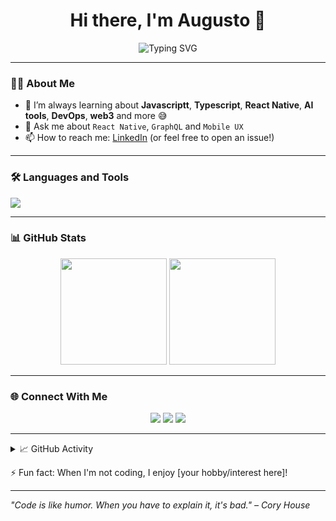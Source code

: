 <h1 align="center">Hi there, I'm Augusto 👋</h1>

<p align="center">
  <img src="https://readme-typing-svg.herokuapp.com?font=Fira+Code&weight=500&size=24&pause=1000&center=true&vCenter=true&width=435&lines=Software+Engineer;Open+Source+Enthusiast;iOS+%F0%9F%A4%96+%7C+React+Native+%F0%9F%92%BB;Lifelong+Learner+%F0%9F%93%9A" alt="Typing SVG" />
</p>

---

### 🧑‍💻 About Me

- 🌱 I’m always learning about **Javascriptt**, **Typescript**, **React Native**, **AI tools**, **DevOps**, **web3** and more 😅
- 💬 Ask me about `React Native`, `GraphQL` and `Mobile UX`
- 📫 How to reach me: [LinkedIn](https://www.linkedin.com/in/augustoalegon) (or feel free to open an issue!)

---

### 🛠️ Languages and Tools

<p>
  <img src="https://skillicons.dev/icons?i=swift,react,typescript,graphql,nodejs,figma,github,git,javascript,nestjs,aws,python,flask,nextjs,vite,redis,prisma,docker,html,css,solidity" />
</p>

---

### 📊 GitHub Stats

<p align="center">
  <img src="https://github-readme-stats.vercel.app/api?username=AugustoAleGon&show_icons=true&theme=tokyonight" height="170" />
  <img src="https://github-readme-stats.vercel.app/api/top-langs/?username=AugustoAleGon&layout=compact&theme=tokyonight" height="170" />
</p>

---

### 🌐 Connect With Me

<p align="center">
  <a href="https://www.linkedin.com/in/augustoalegon"><img src="https://img.shields.io/badge/LinkedIn-blue?style=for-the-badge&logo=linkedin" /></a>
  <a href="https://twitter.com/AugustoAleGon"><img src="https://img.shields.io/badge/Twitter-1DA1F2?style=for-the-badge&logo=twitter&logoColor=white" /></a>
  <a href="https://github.com/AugustoAleGon"><img src="https://img.shields.io/badge/GitHub-black?style=for-the-badge&logo=github" /></a>
</p>

---

<details>
  <summary>📈 GitHub Activity</summary>
  <p align="center">
    <img src="https://github-readme-activity-graph.vercel.app/graph?username=AugustoAleGon&theme=tokyo-night" />
  </p>
</details>


⚡ Fun fact: When I'm not coding, I enjoy [your hobby/interest here]!

---
*"Code is like humor. When you have to explain it, it's bad." – Cory House*



<!--
**AugustoAleGon/AugustoAleGon** is a ✨ _special_ ✨ repository because its `README.md` (this file) appears on your GitHub profile.

Here are some ideas to get you started:

- 🔭 I’m currently working on ...
- 🌱 I’m currently learning ...
- 👯 I’m looking to collaborate on ...
- 🤔 I’m looking for help with ...
- 💬 Ask me about ...
- 📫 How to reach me: ...
- 😄 Pronouns: ...
- ⚡ Fun fact: ...
-->
